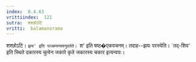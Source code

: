 ```yaml
---
index:  8.4.63
vrittiindex:  121
sutra:  शश्छोऽटि
vritti:  balamanorama 
---
```


शश्छोऽटि। `झय' इति पञ्चम्यन्तमनुवर्तते। `श' इति षष्ठ�एकवचनम्। तदाह--झयः परस्येति। `तद्-शिव' इति स्थिते दकारस्य चुत्वेन जकारे कृते जकारस्य चकार इत्यन्वयः।

